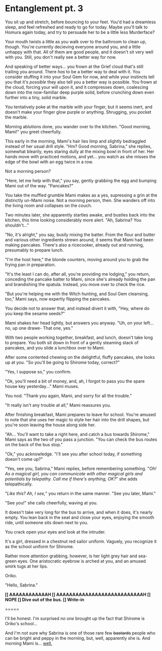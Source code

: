 # Entanglement pt. 3

You sit up and stretch, before bouncing to your feet. You'd had a dreamless sleep, and feel refreshed and ready to go for today. Maybe you'll talk to Homura again today, and try to persuade her to be a little less Murderface?

Your mouth twists a little as you walk over to the bathroom to clean up, though. You're currently decieving everyone around you, and a little unhappy with that. All of them are good people, and it doesn't sit very well with you. Still, you don't really see a better way for now.

And speaking of better ways... you frown at the Grief cloud that's still trailing you around. There *has* to be a better way to deal with it. You consider stuffing it into your Soul Gem for now, and while your instincts tell you that it's *possible* they also tell you a better way is possible. You frown at the cloud, forcing your will upon it, and it compresses down, coalescing down into the now-familiar deep purple solid, before crunching down even further into a tiny, solid marble.

You tentatively poke at the marble with your finger, but it seems inert, and doesn't make your finger glow purple or anything. Shrugging, you pocket the marble.

Morning ablutions done, you wander over to the kitchen. "Good morning, Mami!" you greet cheerfully.

This early in the morning, Mami's hair lies limp and slightly bedraggled instead of her usual drill style. "Hm? Good morning, Sabrina," she replies, somewhat blearily, eyes staring dully at the mixing bowl in front of her. Her hands move with practiced motions, and yet... you watch as she misses the edge of the bowl with an egg twice in a row.

Not a morning person?

"Here, let me help with that," you say, gently grabbing the egg and bumping Mami out of the way. "Pancakes?"

You take the muffled grumble Mami makes as a yes, supressing a grin at the distinctly un-Mami noise. Not a morning person, then. She wanders off into the living room and collapses on the couch.

Two minutes later, she apparently startles awake, and bustles back into the kitchen, this time looking considerably more alert. "Ah, Sabrina? You shouldn't..."

"No, it's alright," you say, busily mixing the batter. From the flour and butter and various other ingredients strewn around, it seems that Mami had been making pancakes. There's also a ricecooker, already out and running, presumably to prepare lunch.

"I'm the host here," the blonde counters, moving around you to grab the frying pan in preparation.

"It's the least I can do, after all, you're providing me lodging," you return, conceding the pancake batter to Mami, since she's already holding the pan and brandishing the spatula. Instead, you move over to check the rice.

"But you're helping me with the Witch hunting, and Soul Gem cleansing, too," Mami says, now expertly flipping the pancakes.

You decide not to answer that, and instead divert it with, "Hey, where do you keep the sesame seeds?"

Mami shakes her head lightly, but answers you anyway. "Uh, on your left... no, up one drawe- That one, yes."

With two people working together, breakfast, and lunch, doesn't take long to prepare. You both sit down in front of a gently steaming stack of pancakes, and you slide a lunchbox over to Mami.

After some contented chewing on the delightful, fluffy pancakes, she looks up at you. "So you'll be going to Shirome today, correct?"

"Yes, I suppose so," you confirm.

"Ok, you'll need a bit of money, and, ah, I forgot to pass you the spare house key yesterday..." Mami muses.

You nod. "Thank you again, Mami, and sorry for all the trouble."

"It really isn't any trouble at all," Mami reassures you.

After finishing breakfast, Mami prepares to leave for school. You're amused to note that she uses her magic to style her hair into the drill shapes, but you're soon leaving the house along side her.

"Ah... You'll want to take a right here, and catch a bus towards Shirome," Mami says as the two of you pass a junction. "You can check the bus routes on the back of the bus stop."

"Ok," you acknowledge. "I'll see you after school today, if something doesn't come up?"

"Yes, see you, Sabrina," Mami replies, before remembering something. "*Oh! As a magical girl, you can communicate with other magical girls and potentials by telepathy. Call me if there's anything, OK?*" she adds telepathically.

"*Like this? Ah, I see,*" you return in the same manner. "See you later, Mami."

"See you!" she calls cheerfully, waving at you.

It doesn't take very long for the bus to arrive, and when it does, it's nearly empty. You lean back in the seat and close your eyes, enjoying the smooth ride, until someone sits down next to you.

You crack open your eyes and look at the intruder.

It's a girl, dressed in a chestnut red sailor uniform. Vaguely, you recognize it as the school uniform for Shirome.

Rather more attention grabbing, however, is her light grey hair and sea-green eyes. One aristocratic eyebrow is arched at you, and an amused smirk tugs at her lips.

Oriko.

"Hello, Sabrina."

**\[] AAAAAAAAAAAAH
\[] AAAAAAAAAAAAAAAAAAAAAAAAAAAH
\[] NOPE
\[] Dive out of the bus.
\[] Write-in**

\=====​

I'll be honest. I'm surprised *no one* brought up the fact that Shirome is Oriko's school...

And I'm not sure why Sabrina is one of those rare few ~~bastards~~ people who can be bright and peppy in the morning, but, well, apparently she is. And morning Mami is... [well.](http://rolz.org/embed?7836770)
